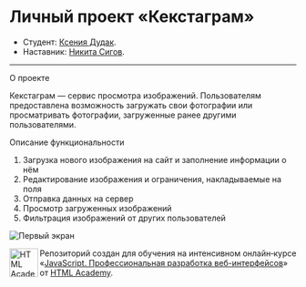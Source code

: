 # Личный проект «Кекстаграм»

* Студент: [Ксения Дудак](https://up.htmlacademy.ru/javascript/32/user/917321).
* Наставник: [Никита Сигов](https://htmlacademy.ru/profile/crazer).

---

О проекте

Кекстаграм — сервис просмотра изображений. Пользователям предоставлена возможность загружать свои фотографии или просматривать фотографии, загруженные ранее другими пользователями.

Описание функциональности
1. Загрузка нового изображения на сайт и заполнение информации о нём
2. Редактирование изображения и ограничения, накладываемые на поля
3. Отправка данных на сервер
4. Просмотр загруженных изображений
5. Фильтрация изображений от других пользователей

![Первый экран](printscreen.png "Первый экран")

<a href="https://htmlacademy.ru/intensive/javascript"><img align="left" width="50" height="50" alt="HTML Academy" src="https://up.htmlacademy.ru/static/img/intensive/javascript/logo-for-github-2.png"></a>

Репозиторий создан для обучения на интенсивном онлайн‑курсе «[JavaScript. Профессиональная разработка веб-интерфейсов](https://htmlacademy.ru/intensive/javascript)» от [HTML Academy](https://htmlacademy.ru).
